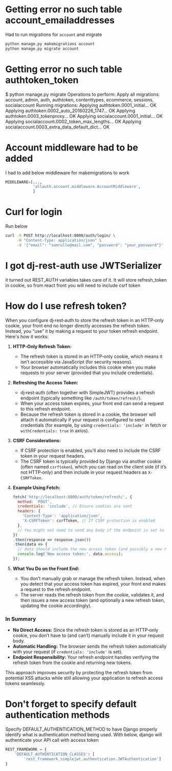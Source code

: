 # Getting error no such table account_emailaddresses

Had to run migrations for ```account``` and migrate

```bash
python manage.py makemigrations account
python manage.py migrate account
```

# Getting error no such table authtoken_token
$ python manage.py migrate
Operations to perform:
  Apply all migrations: account, admin, auth, authtoken, contenttypes, ecommerce, sessions, socialaccount
Running migrations:
  Applying authtoken.0001_initial... OK
  Applying authtoken.0002_auto_20160226_1747... OK
  Applying authtoken.0003_tokenproxy... OK
  Applying socialaccount.0001_initial... OK
  Applying socialaccount.0002_token_max_lengths... OK
  Applying socialaccount.0003_extra_data_default_dict... OK


# Account middleware had to be added

I had to add below middleware for makemigrations to work

```python
MIDDLEWARE=[...,
            'allauth.account.middleware.AccountMiddleware',
            ]

```

# Curl for login
Run below

```bash
curl -X POST http://localhost:8000/auth/login/ \
     -H "Content-Type: application/json" \
     -d '{"email": "samrullo@mail.com", "password": "your_password"}'
```

# I got dj-rest-auth use JWTSerializer

it turned out REST_AUTH variables takes care of it.
It will store refresh_token in cookie, so from react front you will need to include csrf token

# How do I use refresh token?
When you configure dj‑rest‑auth to store the refresh token in an HTTP‑only cookie, your front end no longer directly accesses the refresh token. Instead, you “use” it by making a request to your token refresh endpoint. Here's how it works:

1. **HTTP‑Only Refresh Token:**  
   - The refresh token is stored in an HTTP‑only cookie, which means it isn’t accessible via JavaScript (for security reasons).  
   - Your browser automatically includes this cookie when you make requests to your server (provided that you include credentials).

2. **Refreshing the Access Token:**  
   - dj‑rest‑auth (often together with SimpleJWT) provides a refresh endpoint (typically something like `/auth/token/refresh/`).  
   - When your access token expires, your front end can send a request to this refresh endpoint.  
   - Because the refresh token is stored in a cookie, the browser will attach it automatically if your request is configured to send credentials (for example, by using `credentials: 'include'` in fetch or `withCredentials: true` in axios).

3. **CSRF Considerations:**  
   - If CSRF protection is enabled, you'll also need to include the CSRF token in your request headers.  
   - The CSRF token is typically provided by Django via another cookie (often named `csrftoken`), which you can read on the client side (if it’s not HTTP‑only) and then include in your request headers as `X-CSRFToken`.

4. **Example Using Fetch:**  
   ```javascript
   fetch('http://localhost:8000/auth/token/refresh/', {
     method: 'POST',
     credentials: 'include', // Ensure cookies are sent
     headers: {
       'Content-Type': 'application/json',
       'X-CSRFToken': csrfToken, // If CSRF protection is enabled
     },
     // You might not need to send any body if the endpoint is set to read the cookie directly.
   })
   .then(response => response.json())
   .then(data => {
     // data should include the new access token (and possibly a new refresh token cookie will be set)
     console.log('New access token:', data.access);
   });
   ```

5. **What You Do on the Front End:**  
   - You don’t manually grab or manage the refresh token. Instead, when you detect that your access token has expired, your front end makes a request to the refresh endpoint.  
   - The server reads the refresh token from the cookie, validates it, and then issues a new access token (and optionally a new refresh token, updating the cookie accordingly).

### In Summary

- **No Direct Access:** Since the refresh token is stored as an HTTP‑only cookie, you don’t have to (and can’t) manually include it in your request body.
- **Automatic Handling:** The browser sends the refresh token automatically with your request (if `credentials: 'include'` is set).
- **Endpoint Responsibility:** Your refresh endpoint handles verifying the refresh token from the cookie and returning new tokens.

This approach improves security by protecting the refresh token from potential XSS attacks while still allowing your application to refresh access tokens seamlessly.

# Don't forget to specify default authentication methods

Specify DEFAULT_AUTHENTICATION_METHOD to have Django properly identify what is authentication method being used.
With below, django will authenticate your API call with access token

```python
REST_FRAMEWORK = {
    'DEFAULT_AUTHENTICATION_CLASSES': [
        'rest_framework_simplejwt.authentication.JWTAuthentication']
}
```